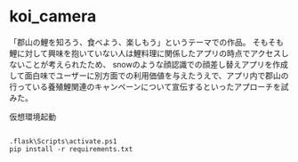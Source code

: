 # koi_camera
「郡山の鯉を知ろう、食べよう、楽しもう」というテーマでの作品。
そもそも鯉に対して興味を抱いていない人は鯉料理に関係したアプリの時点でアクセスしないことが考えられたため、
snowのような顔認識での顔差し替えアプリを作成して面白味でユーザーに別方面での利用価値を与えたうえで、アプリ内で郡山の行っている養殖鯉関連のキャンペーンについて宣伝するといったアプローチを試みた。

仮想環境起動
```

.flask\Scripts\activate.ps1
pip install -r requirements.txt
```